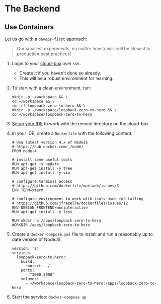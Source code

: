 # The Backend

## Use Containers

Let us go with a `devops-first` approach:
> Our smallest experiments, no matter how trivial, will be closest to production best practices!

1. Login to your [cloud-box](../setup.md) over `ssh`.
   * Create it if you haven't done so already.
   * This will be a robust environment for learning.
1. To start with a clean environment, run:
   ```
   mkdir -p ~/workspace && \
   cd ~/workspace && \
   rm -rf loopback-zero-to-hero && \
   mkdir -p ~/workspace/loopback-zero-to-hero && \
   cd ~/workspace/loopback-zero-to-hero
   ```
1. [Setup your IDE](../configuring-webstorm-ide-for-code-deployment-on-remote-host.md#steps-are-documented-below-the-video) to work with the remote directory on the cloud-box.
1. In your IDE, create a `Dockerfile` with the following content:
   ```
   # Use latest version 4.x of NodeJS
   # https://hub.docker.com/_/node/
   FROM node:4

   # install some useful tools
   RUN apt-get -y update
   RUN apt-get install -y tree
   RUN apt-get install -y vim

   # configure terminal access
   # https://github.com/dockerfile/mariadb/issues/3
   ENV TERM=xterm

   # configure envirnoment to work with tools used for tailing
   # https://github.com/jfrazelle/dockerfiles/issues/12
   ENV DEBIAN_FRONTEND=noninteractive
   RUN apt-get install -y less

   RUN mkdir -p /apps/loopback-zero-to-hero
   WORKDIR /apps/loopback-zero-to-hero
   ```

1. Create a `docker-compose.yml` file to install and run a reasonably up to date version of NodeJS:
   ```
   version: '2'
   services:
     loopback-zero-to-hero:
       build:
         context: ./
       ports:
         - "3000:3000"
       volumes:
         - ~/workspace/loopback-zero-to-hero:/apps/loopback-zero-to-hero
   ```
1. Start the service: `docker-compose up`
